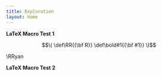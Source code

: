 ```yaml
---
title: Exploration
layout: home
---
```


**LaTeX Macro Test 1**
```math
\(
   \def\RR{{\bf R}}
   \def\bold#1{{\bf #1}}
\)
```

\RRyan

**LaTeX Macro Test 2**
```math
\newcommand{\R}{{\mathbb R}}
\renewcommand{\vector}[1]{(x_1,x_2,\ldots,x_{#1})}
\newcommand{\avector}[2]{(#1_1,#1_2,\ldots,#1_{#2})}
\newcommand{\aDEFvector}[2][a]{(#1_1,#1_2,\ldots,#1_{#2})}
```

